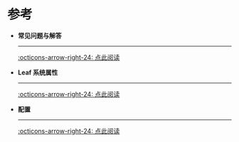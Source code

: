 # 参考

<div class="grid cards" markdown>

-   __常见问题与解答__

    ---

    [:octicons-arrow-right-24: 点此阅读](faq.md)

-   __Leaf 系统属性__

    ---

    [:octicons-arrow-right-24: 点此阅读](system-properties.md)

-   __配置__

    ---

    [:octicons-arrow-right-24: 点此阅读](./config)

</div>
